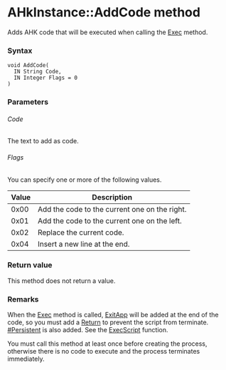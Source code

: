 # AHkInstance::AddCode method

Adds AHK code that will be executed when calling the [Exec](AHkInstance-Exec.md) method.




### Syntax

```
void AddCode(
  IN String Code,
  IN Integer Flags = 0
)
```




### Parameters

###### Code

The text to add as code.

###### Flags

You can specify one or more of the following values.

| Value | Description |
| -------- | -------- |
| 0x00 | Add the code to the current one on the right. |
| 0x01 | Add the code to the current one on the left. |
| 0x02 | Replace the current code. |
| 0x04 | Insert a new line at the end. |




### Return value

This method does not return a value.




### Remarks

When the [Exec](AHkInstance-Exec.md) method is called, [ExitApp](https://lexikos.github.io/v2/docs/commands/ExitApp.htm) will be added at the end of the code, so you must add a [Return](https://lexikos.github.io/v2/docs/commands/Return.htm) to prevent the script from terminate. [#Persistent](https://lexikos.github.io/v2/docs/commands/_Persistent.htm) is also added. See the [ExecScript](..\..\ExecScript\docs\ExecScript.md) function.

You must call this method at least once before creating the process, otherwise there is no code to execute and the process terminates immediately.
